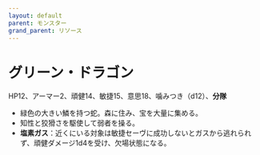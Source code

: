 ```yaml
---
layout: default
parent: モンスター
grand_parent: リソース
---
```


# グリーン・ドラゴン

HP12、アーマー2、頑健14、敏捷15、意思18、噛みつき（d12）、**分隊**

- 緑色の大きい鱗を持つ蛇。森に住み、宝を大量に集める。
- 知性と狡猾さを駆使して弱者を操る。
- **塩素ガス**：近くにいる対象は敏捷セーヴに成功しないとガスから逃れられず、頑健ダメージ1d4を受け、欠場状態になる。

